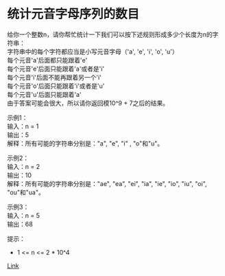<h1>统计元音字母序列的数目</h1>

给你一个整数n，请你帮忙统计一下我们可以按下述规则形成多少个长度为n的字符串：</br>
字符串中的每个字符都应当是小写元音字母（'a', 'e', 'i', 'o', 'u'）</br>
每个元音'a'后面都只能跟着'e'</br>
每个元音'e'后面只能跟着'a'或者是'i'</br>
每个元音'i'后面不能再跟着另一个'i'</br>
每个元音'o'后面只能跟着'i'或者是'u'</br>
每个元音'u'后面只能跟着'a'</br>
由于答案可能会很大，所以请你返回模10^9 + 7之后的结果。</br>

示例1：</br>
输入：n = 1</br>
输出：5</br>
解释：所有可能的字符串分别是："a", "e", "i" , "o"和"u"。</br>

示例2：</br>
输入：n = 2</br>
输出：10</br>
解释：所有可能的字符串分别是："ae", "ea", "ei", "ia", "ie", "io", "iu", "oi", "ou"和"ua"。</br>

示例3：</br>
输入：n = 5</br>
输出：68</br>

提示：
- 1 <= n <= 2 * 10^4

[Link](https://leetcode-cn.com/problems/count-vowels-permutation/)